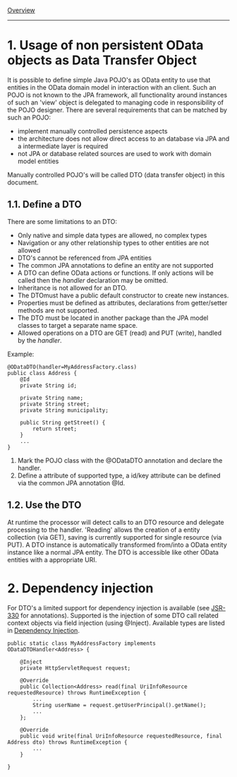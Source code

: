 [Overview](TableOfContent.md)

---
# 1. Usage of non persistent OData objects as Data Transfer Object
It is possible to define simple Java POJO's as OData entity to use that entities in the OData domain model in interaction with an client. Such an POJO is not known to the JPA framework, all functionality around instances of such an 'view' object is delegated to managing code in responsibility of the POJO designer.
There are several requirements that can be matched by such an POJO:
* implement manually controlled persistence aspects
* the architecture does not allow direct access to an database via JPA and a intermediate layer is required
* not JPA or database related sources are used to work with domain model entities

Manually controlled POJO's will be called DTO (data transfer object) in this document.

## 1.1. Define a DTO
There are some limitations to an DTO:
* Only native and simple data types are allowed, no complex types
* Navigation or any other relationship types to other entities are not allowed
* DTO's cannot be referenced from JPA entities
* The common JPA annotations to define an entity are not supported
* A DTO can define OData actions or functions. If only actions will be called then the _handler_ declaration may be omitted.
* Inheritance is not allowed for an DTO.
* The DTOmust have a public default constructor to create new instances.
* Properties must be defined as attributes, declarations from getter/setter methods are not supported.
* The DTO must be located in another package than the JPA model classes to target a separate name space.
* Allowed operations on a DTO are GET (read) and PUT (write), handled by the _handler_. 

Example:

```
@ODataDTO(handler=MyAddressFactory.class)
public class Address {
	@Id
	private String id;
	
	private String name;
	private String street;
	private String municipality;
	
	public String getStreet() {
		return street;
	}
	...
}

```

1. Mark the POJO class with the @ODataDTO annotation and declare the handler.
1. Define a attribute of supported type, a id/key attribute can be defined via the common JPA annotation @Id.

## 1.2. Use the DTO
At runtime the processor will detect calls to an DTO resource and delegate processing to the handler. 'Reading' allows the creation of a entity collection (via GET), saving is currently supported for single resource (via PUT).
A DTO instance is automatically transformed from/into a OData entity instance like a normal JPA entity. The DTO is accessible like other OData entities with a appropriate URI.

# 2. Dependency injection
For DTO's a limited support for dependency injection is available (see [JSR-330](https://jcp.org/en/jsr/detail?id=330) for annotations). Supported is the injection of some DTO call related context objects via field injection (using @Inject). Available types are listed in [Dependency Injection](DependencyInjection.md).

```
public static class MyAddressFactory implements ODataDTOHandler<Address> {

	@Inject
	private HttpServletRequest request;

	@Override
	public Collection<Address> read(final UriInfoResource requestedResource) throws RuntimeException {
		...
		String userName = request.getUserPrincipal().getName();
		...
	};

	@Override
	public void write(final UriInfoResource requestedResource, final Address dto) throws RuntimeException {
		...
	}

}

```